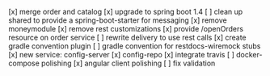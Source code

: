 [x] merge order and catalog
[x] upgrade to spring boot 1.4
[ ] clean up shared to provide a spring-boot-starter for messaging
[x] remove moneymodule
[x] remove rest customizations
[x] provide /openOrders resource on order service
[ ] rewrite delivery to use rest calls
[x] create gradle convention plugin
  [ ] gradle convention for restdocs-wiremock stubs
[x] new service: config-server
[x] config-repo
[x] integrate travis
[ ] docker-compose polishing
[x] angular client polishing
[ ] fix validation
